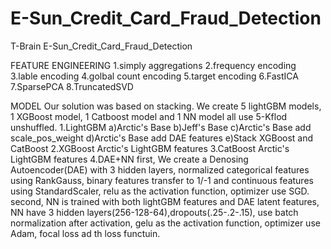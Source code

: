 # E-Sun_Credit_Card_Fraud_Detection
T-Brain E-Sun_Credit_Card_Fraud_Detection

FEATURE ENGINEERING
1.simply aggregations
2.frequency encoding
3.lable encoding
4.golbal count encoding
5.target encoding
6.FastICA
7.SparsePCA
8.TruncatedSVD

MODEL
Our solution was based on stacking. We create 5 lightGBM models, 1 XGBoost model, 1 Catboost model and 1 NN model all use 5-Kflod unshuffled.
1.LightGBM
  a)Arctic's Base
  b)Jeff's Base
  c)Arctic's Base add scale_pos_weight
  d)Arctic's Base add DAE features
  e)Stack XGBoost and CatBoost
2.XGBoost
  Arctic's LightGBM features
3.CatBoost
  Arctic's LightGBM features
4.DAE+NN
  first, We create a Denosing Autoencoder(DAE) with 3 hidden layers, normalized categorical features using RankGauss, binary features transfer to 1/-1 and continuous features using StandardScaler, relu as the activation function, optimizer use SGD.
  second, NN is trained with both lightGBM features and DAE latent features, NN have 3 hidden layers(256-128-64),dropouts(.25-.2-.15), use batch normalization after activation, gelu as the activation function, optimizer use Adam, focal loss ad th loss functuin.
